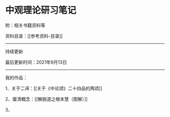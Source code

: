 # 中观理论研习笔记
附：相关书籍资料等

资料目录：[[参考资料-目录]]

----
持续更新

最后更新时间：2021年9月13日

----
我的作品：

1、关于二谛：[[关于《中论颂》二十四品的两颂]]

2、厘清概念：[[解脱道之根本慧（图解）]]

3、